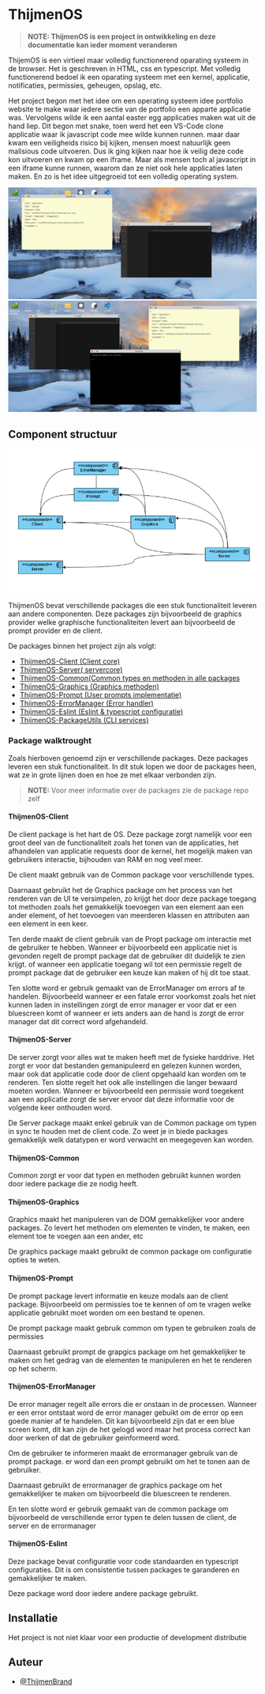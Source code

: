 # ThijmenOS

> **NOTE: ThijmenOS is een project in ontwikkeling en deze documentatie kan ieder moment veranderen**

ThijemOS is een virtieel maar volledig functionerend oparating systeem in de browser. Het is geschreven in HTML, css en typescript. Met volledig functionerend bedoel ik een oparating systeem met een kernel, applicatie, notificaties, permissies, geheugen, opslag, etc.

Het project begon met het idee om een operating systeem idee portfolio website te make waar iedere sectie van de portfolio een apparte applicatie was. Vervolgens wilde ik een aantal easter egg applicaties maken wat uit de hand liep. Dit begon met snake, toen werd het een VS-Code clone applicatie waar ik javascript code mee wilde kunnen runnen. maar daar kwam een veiligheids risico bij kijken, mensen moest natuurlijk geen malisious code uitvoeren. Dus ik ging kijken naar hoe ik veilig deze code kon uitvoeren en kwam op een iframe. Maar als mensen toch al javascript in een iframe kunne runnen, waarom dan ze niet ook hele applicaties laten maken. En zo is het idee uitgegroeid tot een volledig operating system.

![1673954526435](image/README/1673954526435.png)![1673954629678](image/README/1673954629678.png)

## Component structuur

![1673960872657](image/README/1673960872657.png)

ThijmenOS bevat verschillende packages die een stuk functionaliteit leveren aan andere componenten. Deze packages zijn bijvoorbeeld de graphics provider welke graphische functionaliteiten levert aan bijvoorbeeld de prompt provider en de client.

De packages binnen het project zijn als volgt:

- [ThijmenOS-Client (Client core)](https://github.com/ThijmenOS/ThijmenOS-client)
- [ThijmenOS-Server( servercore)](https://github.com/ThijmenOS/ThijmenOS-server)
- [ThijmenOS-Common(Common types en methoden in alle packages](https://github.com/ThijmenOS/ThijmenOS-common)
- [ThijmenOS-Graphics (Graphics methoden)](https://github.com/ThijmenOS/ThijmenOS-graphics)
- [ThijmenOS-Prompt (User prompts implementatie)](https://github.com/ThijmenOS/ThijmenOS-promptManager)
- [ThijmenOS-ErrorManager (Error handler)](https://github.com/ThijmenOS/ThijmenOS-errorManager)
- [ThijmenOS-Eslint (Eslint &amp; typescript configuratie)](https://github.com/ThijmenOS/ThijmenOS-eslint)
- [ThijmenOS-PackageUtils (CLI services)](https://github.com/ThijmenOS/)

### Package walktrought

Zoals hierboven genoemd zijn er verschillende packages. Deze packages leveren een stuk functionaliteit. In dit stuk lopen we door de packages heen, wat ze in grote lijnen doen en hoe ze met elkaar verbonden zijn.

> **NOTE:** Voor meer informatie over de packages zie de package repo zelf

#### ThijmenOS-Client

De client package is het hart de OS. Deze package zorgt namelijk voor een groot deel van de functionaliteit zoals het tonen van de applicaties, het afhandelen van applicatie requests door de kernel, het mogelijk maken van gebruikers interactie, bijhouden van RAM en nog veel meer.

De client maakt gebruik van de Common package voor verschillende types.

Daarnaast gebruikt het de Graphics package om het process van het renderen van de UI te versimpelen, zo krijgt het door deze package toegang tot methoden zoals het gemakkelijk toevoegen van een element aan een ander element, of het toevoegen van meerderen klassen en attributen aan een element in een keer.

Ten derde maakt de client gebruik van de Propt package om interactie met de gebruiker te hebben. Wanneer er bijvoorbeeld een applicatie niet is gevonden regelt de prompt package dat de gebruiker dit duidelijk te zien krijgt. of wanneer een applicatie toegang wil tot een permissie regelt de prompt package dat de gebruiker een keuze kan maken of hij dit toe staat.

Ten slotte word er gebruik gemaakt van de ErrorManager om errors af te handelen. Bijvoorbeeld wanneer er een fatale error voorkomst zoals het niet kunnen laden in instellingen zorgt de error manager er voor dat er een bluescreen komt of wanneer er iets anders aan de hand is zorgt de error manager dat dit correct word afgehandeld.

#### ThijmenOS-Server

De server zorgt voor alles wat te maken heeft met de fysieke harddrive. Het zorgt er voor dat bestanden gemanipuleerd en gelezen kunnen worden, maar ook dat applicatie code door de client opgehaald kan worden om te renderen. Ten slotte regelt het ook alle instellingen die langer bewaard moeten worden. Wanneer er bijvoorbeeld een permissie word toegekent aan een applicatie zorgt de server ervoor dat deze informatie voor de volgende keer onthouden word.

De Server package maakt enkel gebruik van de Common package om typen in sync te houden met de client code. Zo weet je in biede packages gemakkelijk welk datatypen er word verwacht en meegegeven kan worden.

#### ThijmenOS-Common

Common zorgt er voor dat typen en methoden gebruikt kunnen worden door iedere package die ze nodig heeft.

#### ThijmenOS-Graphics

Graphics maakt het manipuleren van de DOM gemakkelijker voor andere packages. Zo levert het methoden om elementen te vinden, te maken, een element toe te voegen aan een ander, etc

De graphics package maakt gebruikt de common package om configuratie opties te weten.

#### ThijmenOS-Prompt

De prompt package levert informatie en keuze modals aan de client package. Bijvoorbeeld om permissies toe te kennen of om te vragen welke applicatie gebruikt moet worden om een bestand te openen.

De prompt package maakt gebruik common om typen te gebruiken zoals de permissies

Daarnaast gebruikt prompt de grapgics package om het gemakkelijker te maken om het gedrag van de elementen te manipuleren en het te renderen op het scherm.

#### ThijmenOS-ErrorManager

De error manager regelt alle errors die er onstaan in de processen. Wanneer er een error ontstaat word de error manager gebuikt om de error op een goede manier af te handelen. Dit kan bijvoorbeeld zijn dat er een blue screen komt, dit kan zijn de het gelogd word maar het process correct kan door werken of dat de gebruiker geinformeerd word.

Om de gebruiker te informeren maakt de errormanager gebruik van de prompt package. er word dan een prompt gebruikt om het te tonen aan de gebruiker.

Daarnaast gebruikt de errormanager de graphics package om het gemakkelijker te maken om bijvoorbeeld die bluescreen te renderen.

En ten slotte word er gebruik gemaakt van de common package om bijvoorbeeld de verschillende error typen te delen tussen de client, de server en de errormanager

#### ThijmenOS-Eslint

Deze package bevat configuratie voor code standaarden en typescript configuraties. Dit is om consistentie tussen packages te garanderen en gemakkelijker te maken.

Deze package word door iedere andere package gebruikt.

## Installatie

Het project is not niet klaar voor een productie of development distributie

## Auteur

- [@ThijmenBrand](https://github.com/ThijmenBrand)

